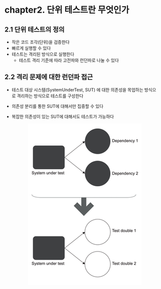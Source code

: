 # chapter2. 단위 테스트란 무엇인가

## 2.1 단위 테스트의 정의
* 작은 코드 조각(단위)을 검증한다
* 빠르게 실행할 수 있다
* 테스트는 격리된 방식으로 실행한다
  * 테스트 격리 기준에 따라 고전파와 런던파로 나눌 수 있다

## 2.2 격리 문제에 대한 런던파 접근
* 테스트 대상 시스템(SystemUnderTest, SUT) 에 대한 의존성을 목업하는 방식으로 격리하는 방식으로 테스트를 구성한다 
* 의존성 분리를 통한 SUT에 대해서만 집중할 수 있다
* 복잡한 의존성이 있는 SUT에 대해서도 테스트가 가능하다


  <p align="center">
    <img src="img.png"/>
  </p>